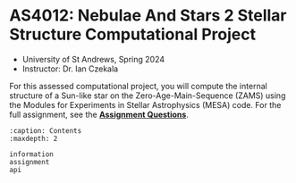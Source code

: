 # AS4012: Nebulae And Stars 2 Stellar Structure Computational Project
* University of St Andrews, Spring 2024
* Instructor: Dr. Ian Czekala

For this assessed computational project, you will compute the internal structure of a Sun-like star on the Zero-Age-Main-Sequence (ZAMS) using the Modules for Experiments in Stellar Astrophysics (MESA) code. For the full assignment, see the [**Assignment Questions**](assignment.md).


```{toctree}
:caption: Contents
:maxdepth: 2

information
assignment
api
```
